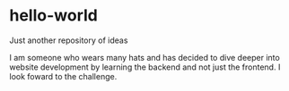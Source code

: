 # hello-world
Just another repository of ideas

I am someone who wears many hats and has decided to dive deeper into website development by learning the backend and not just the frontend. I look foward to the challenge.
